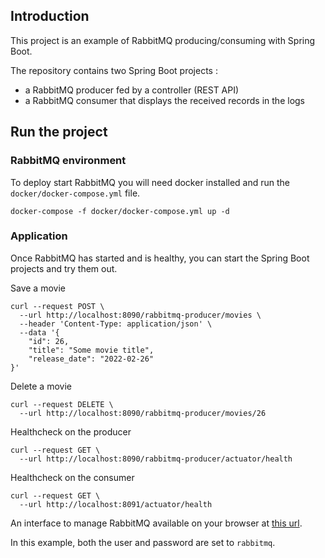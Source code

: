 ## Introduction
This project is an example of RabbitMQ producing/consuming with Spring Boot.

The repository contains two Spring Boot projects :
- a RabbitMQ producer fed by a controller (REST API)
- a RabbitMQ consumer that displays the received records in the logs

## Run the project
### RabbitMQ environment
To deploy start RabbitMQ you will need docker installed and run the `docker/docker-compose.yml` file.
```
docker-compose -f docker/docker-compose.yml up -d
```

### Application
Once RabbitMQ has started and is healthy, you can start the Spring Boot projects and try them out.

Save a movie
```
curl --request POST \
  --url http://localhost:8090/rabbitmq-producer/movies \
  --header 'Content-Type: application/json' \
  --data '{
	"id": 26,
	"title": "Some movie title",
	"release_date": "2022-02-26"
}'
```

Delete a movie
```
curl --request DELETE \
  --url http://localhost:8090/rabbitmq-producer/movies/26
```

Healthcheck on the producer
```
curl --request GET \
  --url http://localhost:8090/rabbitmq-producer/actuator/health
```

Healthcheck on the consumer
```
curl --request GET \
  --url http://localhost:8091/actuator/health
```

An interface to manage RabbitMQ available on your browser at [this url](http://localhost:15672/rabbitmq/).

In this example, both the user and password are set to `rabbitmq`.
